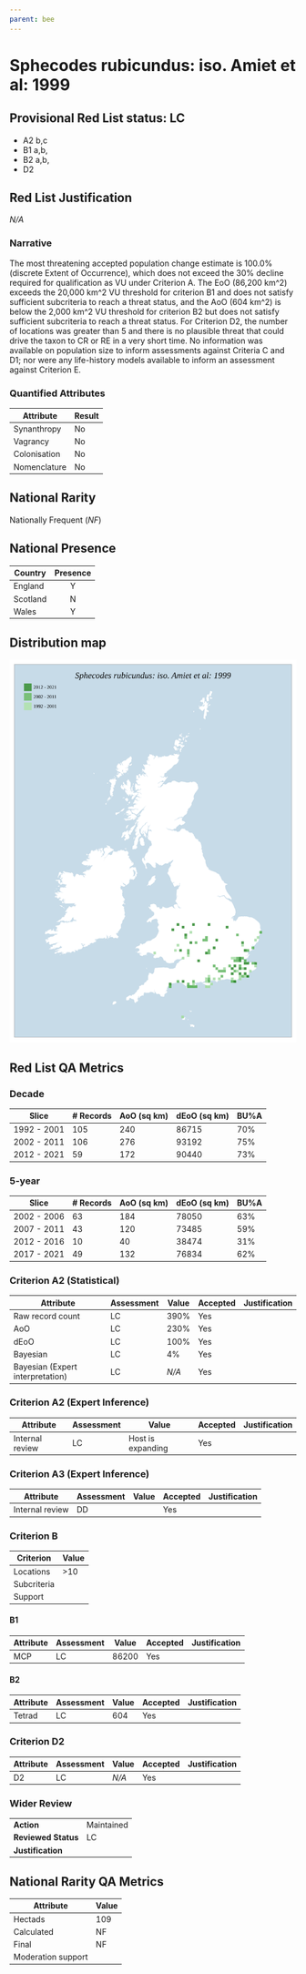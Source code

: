 ```yaml
---
parent: bee
---
```


# Sphecodes rubicundus: iso. Amiet et al: 1999

## Provisional Red List status: LC
- A2 b,c
- B1 a,b, 
- B2 a,b, 
- D2

## Red List Justification
*N/A*
### Narrative


The most threatening accepted population change estimate is 100.0% (discrete Extent of Occurrence), which does not exceed the 30% decline required for qualification as VU under Criterion A. The EoO (86,200 km^2) exceeds the 20,000 km^2 VU threshold for criterion B1 and does not satisfy sufficient subcriteria to reach a threat status, and the AoO (604 km^2) is below the 2,000 km^2 VU threshold for criterion B2 but does not satisfy sufficient subcriteria to reach a threat status. For Criterion D2, the number of locations was greater than 5 and there is no plausible threat that could drive the taxon to CR or RE in a very short time. No information was available on population size to inform assessments against Criteria C and D1; nor were any life-history models available to inform an assessment against Criterion E.
### Quantified Attributes
|Attribute|Result|
|---|---|
|Synanthropy|No|
|Vagrancy|No|
|Colonisation|No|
|Nomenclature|No|


## National Rarity
Nationally Frequent (*NF*)

## National Presence
|Country|Presence
|---|:-:|
|England|Y|
|Scotland|N|
|Wales|Y|


## Distribution map
![](../map/353.svg)

## Red List QA Metrics
### Decade
| Slice | # Records | AoO (sq km) | dEoO (sq km) |BU%A |
|---|---|---|---|---|
|1992 - 2001|105|240|86715|70%|
|2002 - 2011|106|276|93192|75%|
|2012 - 2021|59|172|90440|73%|
### 5-year
| Slice | # Records | AoO (sq km) | dEoO (sq km) |BU%A |
|---|---|---|---|---|
|2002 - 2006|63|184|78050|63%|
|2007 - 2011|43|120|73485|59%|
|2012 - 2016|10|40|38474|31%|
|2017 - 2021|49|132|76834|62%|
### Criterion A2 (Statistical)
|Attribute|Assessment|Value|Accepted|Justification
|---|---|---|---|---|
|Raw record count|LC|390%|Yes||
|AoO|LC|230%|Yes||
|dEoO|LC|100%|Yes||
|Bayesian|LC|4%|Yes||
|Bayesian (Expert interpretation)|LC|*N/A*|Yes||
### Criterion A2 (Expert Inference)
|Attribute|Assessment|Value|Accepted|Justification
|---|---|---|---|---|
|Internal review|LC|Host is expanding|Yes||
### Criterion A3 (Expert Inference)
|Attribute|Assessment|Value|Accepted|Justification
|---|---|---|---|---|
|Internal review|DD||Yes||
### Criterion B
|Criterion| Value|
|---|---|
|Locations|>10|
|Subcriteria||
|Support||
#### B1
|Attribute|Assessment|Value|Accepted|Justification
|---|---|---|---|---|
|MCP|LC|86200|Yes||
#### B2
|Attribute|Assessment|Value|Accepted|Justification
|---|---|---|---|---|
|Tetrad|LC|604|Yes||
### Criterion D2
|Attribute|Assessment|Value|Accepted|Justification
|---|---|---|---|---|
|D2|LC|*N/A*|Yes||
### Wider Review
|  |  |
|---|---|
|**Action**|Maintained|
|**Reviewed Status**|LC|
|**Justification**||


## National Rarity QA Metrics
|Attribute|Value|
|---|---|
|Hectads|109|
|Calculated|NF|
|Final|NF|
|Moderation support||


